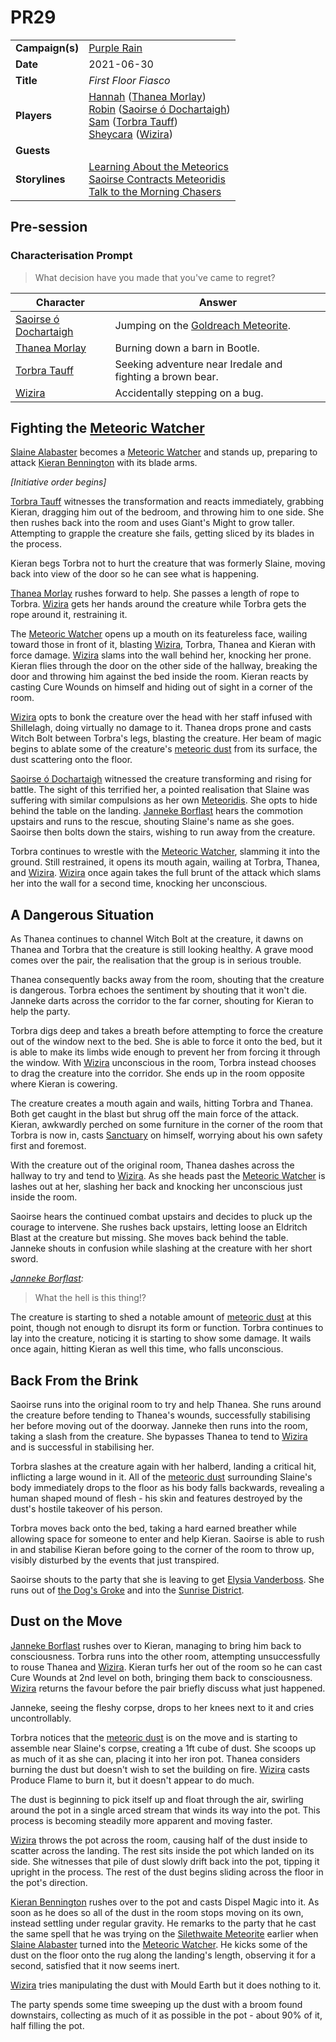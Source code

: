 # PR29

|||
| --- | --- |
| **Campaign(s)** | [Purple Rain](../campaigns/C1-purple-rain.md) | session.3
| **Date** | 2021-06-30 |
| **Title** | *First Floor Fiasco* |
| **Players** | [Hannah](../players/hannah.md) ([Thanea Morlay](../characters/thanea-morlay.md))<br>[Robin](../players/robin.md) ([Saoirse ó Dochartaigh](../characters/saoirse-o-dochartaigh.md))<br>[Sam](../players/sam.md) ([Torbra Tauff](../characters/torbra-tauff.md))<br>[Sheycara](../players/sheycara.md) ([Wizira](../characters/wizira.md)) |
| **Guests** | |
| **Storylines** | [Learning About the Meteorics](../storylines/learning-about-the-meteorics.md)<br>[Saoirse Contracts Meteoridis](../storylines/ended/saoirse-contracts-meteoridis.md)<br>[Talk to the Morning Chasers](../storylines/ended/talk-to-the-morning-chasers.md) |

## Pre-session

### Characterisation Prompt

> What decision have you made that you've came to regret?

| Character | Answer |
| --- | --- |
| [Saoirse ó Dochartaigh](../characters/saoirse-o-dochartaigh.md) | Jumping on the [Goldreach Meteorite](../items/meteoric/meteorites/goldreach-meteorite.md). | characterisation.1
| [Thanea Morlay](../characters/thanea-morlay.md) | Burning down a barn in Bootle. |
| [Torbra Tauff](../characters/torbra-tauff.md) | Seeking adventure near Iredale and fighting a brown bear. |
| [Wizira](../characters/wizira.md) | Accidentally stepping on a bug. |

## Fighting the [Meteoric Watcher](../creatures/meteoric-watcher.md)

[Slaine Alabaster](../characters/slaine-alabaster.md) becomes a [Meteoric Watcher](../creatures/meteoric-watcher.md) and stands up, preparing to attack [Kieran Bennington](../characters/kieran-bennington.md) with its blade arms.

*[Initiative order begins]*

[Torbra Tauff](../characters/torbra-tauff.md) witnesses the transformation and reacts immediately, grabbing Kieran, dragging him out of the bedroom, and throwing him to one side. She then rushes back into the room and uses Giant's Might to grow taller. Attempting to grapple the creature she fails, getting sliced by its blades in the process.

Kieran begs Torbra not to hurt the creature that was formerly Slaine, moving back into view of the door so he can see what is happening.

[Thanea Morlay](../characters/thanea-morlay.md) rushes forward to help. She passes a length of rope to Torbra. [Wizira](../characters/wizira.md) gets her hands around the creature while Torbra gets the rope around it, restraining it.

The [Meteoric Watcher](../creatures/meteoric-watcher.md) opens up a mouth on its featureless face, wailing toward those in front of it, blasting [Wizira](../characters/wizira.md), Torbra, Thanea and Kieran with force damage. [Wizira](../characters/wizira.md) slams into the wall behind her, knocking her prone. Kieran flies through the door on the other side of the hallway, breaking the door and throwing him against the bed inside the room. Kieran reacts by casting Cure Wounds on himself and hiding out of sight in a corner of the room.

[Wizira](../characters/wizira.md) opts to bonk the creature over the head with her staff infused with Shillelagh, doing virtually no damage to it. Thanea drops prone and casts Witch Bolt between Torbra's legs, blasting the creature. Her beam of magic begins to ablate some of the creature's [meteoric dust](../items/meteoric/meteoric-dust.md) from its surface, the dust scattering onto the floor.

[Saoirse ó Dochartaigh](../characters/saoirse-o-dochartaigh.md) witnessed the creature transforming and rising for battle. The sight of this terrified her, a pointed realisation that Slaine was suffering with similar compulsions as her own [Meteoridis](../mechanics/roleplay/meteoridis.md). She opts to hide behind the table on the landing. [Janneke Borflast](../characters/janneke-borflast.md) hears the commotion upstairs and runs to the rescue, shouting Slaine's name as she goes. Saoirse then bolts down the stairs, wishing to run away from the creature.

Torbra continues to wrestle with the [Meteoric Watcher](../creatures/meteoric-watcher.md), slamming it into the ground. Still restrained, it opens its mouth again, wailing at Torbra, Thanea, and [Wizira](../characters/wizira.md). [Wizira](../characters/wizira.md) once again takes the full brunt of the attack which slams her into the wall for a second time, knocking her unconscious.

## A Dangerous Situation

As Thanea continues to channel Witch Bolt at the creature, it dawns on Thanea and Torbra that the creature is still looking healthy. A grave mood comes over the pair, the realisation that the group is in serious trouble.

Thanea consequently backs away from the room, shouting that the creature is dangerous. Torbra echoes the sentiment by shouting that it won't die. Janneke darts across the corridor to the far corner, shouting for Kieran to help the party.

Torbra digs deep and takes a breath before attempting to force the creature out of the window next to the bed. She is able to force it onto the bed, but it is able to make its limbs wide enough to prevent her from forcing it through the window. With [Wizira](../characters/wizira.md) unconscious in the room, Torbra instead chooses to drag the creature into the corridor. She ends up in the room opposite where Kieran is cowering.

The creature creates a mouth again and wails, hitting Torbra and Thanea. Both get caught in the blast but shrug off the main force of the attack. Kieran, awkwardly perched on some furniture in the corner of the room that Torbra is now in, casts [Sanctuary](../organisations/government/astorrel/sanctuary.md) on himself, worrying about his own safety first and foremost.

With the creature out of the original room, Thanea dashes across the hallway to try and tend to [Wizira](../characters/wizira.md). As she heads past the [Meteoric Watcher](../creatures/meteoric-watcher.md) is lashes out at her, slashing her back and knocking her unconscious just inside the room.

Saoirse hears the continued combat upstairs and decides to pluck up the courage to intervene. She rushes back upstairs, letting loose an Eldritch Blast at the creature but missing. She moves back behind the table. Janneke shouts in confusion while slashing at the creature with her short sword.

*[Janneke Borflast](../characters/janneke-borflast.md):*
> What the hell is this thing!?

The creature is starting to shed a notable amount of [meteoric dust](../items/meteoric/meteoric-dust.md) at this point, though not enough to disrupt its form or function. Torbra continues to lay into the creature, noticing it is starting to show some damage. It wails once again, hitting Kieran as well this time, who falls unconscious.

## Back From the Brink

Saoirse runs into the original room to try and help Thanea. She runs around the creature before tending to Thanea's wounds, successfully stabilising her before moving out of the doorway. Janneke then runs into the room, taking a slash from the creature. She bypasses Thanea to tend to [Wizira](../characters/wizira.md) and is successful in stabilising her.

Torbra slashes at the creature again with her halberd, landing a critical hit, inflicting a large wound in it. All of the [meteoric dust](../items/meteoric/meteoric-dust.md) surrounding Slaine's body immediately drops to the floor as his body falls backwards, revealing a human shaped mound of flesh - his skin and features destroyed by the dust's hostile takeover of his person.

Torbra moves back onto the bed, taking a hard earned breather while allowing space for someone to enter and help Kieran. Saoirse is able to rush in and stabilise Kieran before going to the corner of the room to throw up, visibly disturbed by the events that just transpired.

Saoirse shouts to the party that she is leaving to get [Elysia Vanderboss](../characters/elysia-vanderboss.md). She runs out of [the Dog's Groke](../places/buildings/inns-taverns/the-dogs-groke.md) and into the [Sunrise District](../places/districts/sunrise-district.md).

## Dust on the Move

[Janneke Borflast](../characters/janneke-borflast.md) rushes over to Kieran, managing to bring him back to consciousness. Torbra runs into the other room, attempting unsuccessfully to rouse Thanea and [Wizira](../characters/wizira.md). Kieran turfs her out of the room so he can cast Cure Wounds at 2nd level on both, bringing them back to consciousness. [Wizira](../characters/wizira.md) returns the favour before the pair briefly discuss what just happened.

Janneke, seeing the fleshy corpse, drops to her knees next to it and cries uncontrollably.

Torbra notices that the [meteoric dust](../items/meteoric/meteoric-dust.md) is on the move and is starting to assemble near Slaine's corpse, creating a 1ft cube of dust. She scoops up as much of it as she can, placing it into her iron pot. Thanea considers burning the dust but doesn't wish to set the building on fire. [Wizira](../characters/wizira.md) casts Produce Flame to burn it, but it doesn't appear to do much.

The dust is beginning to pick itself up and float through the air, swirling around the pot in a single arced stream that winds its way into the pot. This process is becoming steadily more apparent and moving faster.

[Wizira](../characters/wizira.md) throws the pot across the room, causing half of the dust inside to scatter across the landing. The rest sits inside the pot which landed on its side. She witnesses that pile of dust slowly drift back into the pot, tipping it upright in the process. The rest of the dust begins sliding across the floor in the pot's direction.

[Kieran Bennington](../characters/kieran-bennington.md) rushes over to the pot and casts Dispel Magic into it. As soon as he does so all of the dust in the room stops moving on its own, instead settling under regular gravity. He remarks to the party that he cast the same spell that he was trying on the [Silethwaite Meteorite](../items/meteoric/meteorites/silethwaite-meteorite.md) earlier when [Slaine Alabaster](../characters/slaine-alabaster.md) turned into the [Meteoric Watcher](../creatures/meteoric-watcher.md). He kicks some of the dust on the floor onto the rug along the landing's length, observing it for a second, satisfied that it now seems inert.

[Wizira](../characters/wizira.md) tries manipulating the dust with Mould Earth but it does nothing to it.

The party spends some time sweeping up the dust with a broom found downstairs, collecting as much of it as possible in the pot - about 90% of it, half filling the pot.
